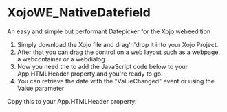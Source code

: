 # XojoWE_NativeDatefield
An easy and simple but performant Datepicker for the Xojo webeedition


1. Simply download the Xojo file and drag'n'drop it into your Xojo Project.
2. After that you can drag the control on a web layout such as a webpage, a webcontainer or a webdialog
3. Now you need the to add the JavaScript code below to your App.HTMLHeader property and you're ready to go.
4. You can retrieve the date with the "ValueChanged" event or using the Value parameter




Copy this to your App.HTMLHeader property:
<script>
  // DateControl
function NativeDateControlChanged(controlid){
  var a = document.getElementById('nativeDate_' + controlid);
  var d = a.value;
  console.log (d);
  console.log('NativeDateControlChanged');
  Xojo.triggerServerEvent(controlid, 'ValueChanged', [d]);
}

function NativeDateControlGetValue(controlid){
  var a = document.getElementById('nativeDate_' + controlid);
  var d = a.value;
  console.log (d);
  console.log('NativeDateControlGetValue');
  Xojo.triggerServerEvent(controlid, 'GotValue', [d]);
}

</script>

